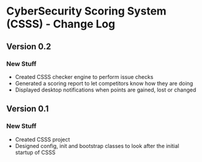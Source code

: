 # CyberSecurity Scoring System (CSSS) - Change Log

## Version 0.2
### New Stuff
* Created CSSS checker engine to perform issue checks
* Generated a scoring report to let competitors know how they are doing
* Displayed desktop notifications when points are gained, lost or changed

## Version 0.1
### New Stuff
* Created CSSS project
* Designed config, init and bootstrap classes to look after the initial startup of CSSS
